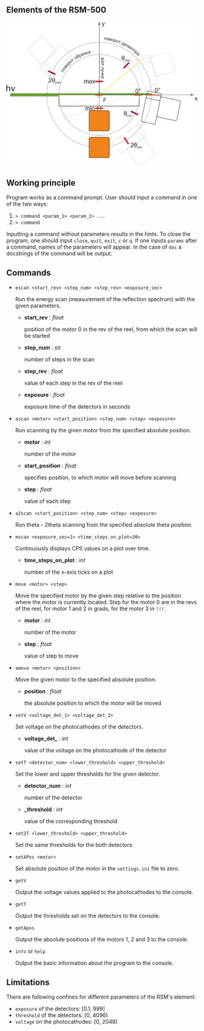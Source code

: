 ## Elements of the RSM-500

![plot](https://github.com/SergeiSah/RSM500_XrayLab_SPbU/blob/master/Files/analyzing_camera_layout_1.0.png)

## Working principle

Program works as a command prompt. User should input a command in one of the two ways:
1. `> command <param_1> <param_2> ...`
2. `> command`

Inputting a command without parameters results in the hints. To close the
program, one should input `close`, `quit`, `exit`, `c` or `q`.
If one inputs `params` after a command, names of the parameters will appear. In the case of `doc` a docstrings of the 
command will be output.


## Commands

- `escan <start_rev> <step_num> <step_rev> <exposure_sec>`

    Run the energy scan (measurement of the reflection spectrum) 
    with the given parameters.
    - **start_rev** : *float* 
       
       position of the motor 0 in the rev of the reel, from which the scan will be started
    - **step_num** : str
  
      number of steps in the scan
    - **step_rev** : *float* 

      value of each step in the rev of the reel
    - **exposure** : *float* 

      exposure time of the detectors in seconds


- `ascan <motor> <start_position> <step_num> <step> <exposure>`

  Run scanning by the given motor from the specified absolute position.
  - **motor** : *int* 

    number of the motor
  - **start_position** : *float* 
   
    specifies position, to which motor will move before scanning
  - **step** : *float* 

    value of each step


- `a2scan <start_position> <step_num> <step> <exposure>`

  Run theta - 2theta scanning from the specified absolute theta position.


- `mscan <exposure_sec=1> <time_steps_on_plot=30>`
    
    Continuously displays CPS values on a plot over time.
    - **time_steps_on_plot** : *int* 
  
      number of the x-axis ticks on a plot


- `move <motor> <step>`
    
   Move the specified motor by the given step relative to the position where the motor is currently located. 
   Step for the motor 0 are in the revs of the reel, for motor 1 and 2 in grads, for the motor 3 in `!!!`.
  - **motor** : *int*

    number of the motor
  - **step** : *float* 
  
    value of step to move


- `amove <motor> <position>`

  Move the given motor to the specified absolute position.
  - **position** : *float* 
  
    the absolute position to which the motor will be moved


- `setV <voltage_det_1> <voltage_det_2>`

  Set voltage on the photocathodes of the detectors.
  - **voltage_det_** : *int* 
  
    value of the voltage on the photocathode of the detector


- `setT <detector_num> <lower_threshold> <upper_threshold>`

  Set the lower and upper thresholds for the given detector.
  - **detector_num** : *int* 

    number of the detector
  - **_threshold** : *int*

    value of the corresponding threshold


- `set2T <lower_threshold> <upper_threshold>`

  Set the same thresholds for the both detectors.


- `setAPos <motor>`

  Set absolute position of the motor in the `settings.ini` file to zero.


- `getV`

  Output the voltage values applied to the photocathodes to the console.


- `getT`

  Output the thresholds set on the detectors to the console.


- `getApos`

  Output the absolute positions of the motors 1, 2 and 3 to the console.


- `info` or `help`

  Output the basic information about the program to the console. 

## Limitations

There are following confines for different parameters of the RSM's element:
- `exposure` of the detectors: \[0.1, 999]
- `threshold` of the detectors: \[0, 4096)
- `voltage` on the photocathodes: \[0, 2048)
